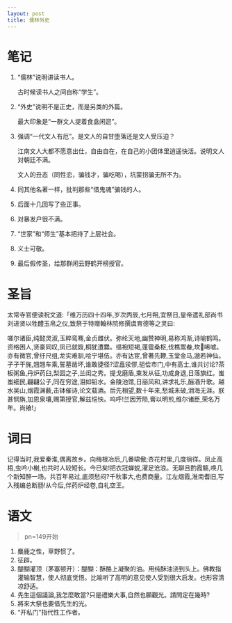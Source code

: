 ```yaml
---
layout: post
title: 儒林外史
---
```


# 笔记

1. “儒林”说明讲读书人。

   古时候读书人之间自称“学生”。
2. “外史”说明不是正史，而是另类的外篇。

   最大印象是“一群文人提着食盒闲逛”。
3. 强调“一代文人有厄”。是文人的自甘堕落还是文人受压迫？

   江南文人大都不愿意出仕，自由自在，在自己的小团体里逍遥快活。说明文人对朝廷不满。

   文人的丑态（同性恋，骗钱才，骗吃喝），坑蒙拐骗无所不为。
5. 同其他名著一样，批判那些“借鬼魂”骗钱的人。
6. 后面十几回写了些正事。
7. 对暴发户很不满。
8. “世家”和“师生”基本把持了上层社会。
9. 义士可敬。
10. 最后假传圣，给那群闲云野鹤开榜授官。

# 圣旨

太常寺官便读祝文道:「维万历四十四年,岁次丙辰,七月朔,宜祭日,皇帝遣礼部尚书刘进贤以牲醴玉帛之仪,致祭于特赠翰林院修撰虞育德等之灵曰:

嗟尔诸臣,纯懿灵淑,玉粹鸾骞,金贞雌伏。弥纶天地,幽赞神明,易称鸿渐,诗喻鹤鸣。资格困人,贤豪同叹,凤已就笯,桐犹遭爨。缊袍短褐,蓬霤桑枢,伐樵鬻畚,坎𡒄唏嘘。亦有微官,曾纡尺组,龙实难驯,哙宁堪伍。亦有达宦,曾著先鞭,玉堂金马,邈若神仙。孑孑干旄,翘翘车乘,誓墓凿坏,谁敢捷径?涩譶泶僇,驵侩市门,中有高士,谁共讨论?茶板粥鱼,丹炉药臼,梨园之子,兰闺之秀。提戈磨盾,束发从征,功成身退,日落旗红。蚩蚩细民,翩翩公子,同在穷途,泪如铅水。金陵池馆,日丽风和,讲求礼乐,酾酒升歌。越水吴山,烟霞渊薮,击钵催诗,论文载酒。后先相望,数十年来,愁城未破,泪海无涯。朕甚悯旃,加恩泉壤,赐第授官,解兹悒怏。呜呼!兰因芳陨,膏以明煎,维尔诸臣,荣名万年。尚飨!」

# 词曰

记得当时,我爱秦淮,偶离故乡。向梅根冶后,几番啸傲;杏花村里,几度徜徉。凤止高梧,虫吟小榭,也共时人较短长。今已矣!把衣冠蝉蜕,濯足沧浪。无聊且酌霞觞,唤几个新知醉一场。共百年易过,底须愁闷?千秋事大,也费商量。江左烟霞,淮南耆旧,写入残编总断肠!从今后,伴药炉经卷,自礼空王。

# 语文

>pn=149开始

1. 麋鹿之性，草野惯了。
2. 征辟。
3. 醍醐灌顶（茅塞顿开）：醍醐：酥酪上凝聚的油。用纯酥油浇到头上。佛教指灌输智慧，使人彻底觉悟。比喻听了高明的意见使人受到很大启发。也形容清凉舒适。
4. 先生這個議論,我怎麼敢當?只是禮樂大事,自然也願觀光。請問定在幾時?
5. 將來大祭也要借先生的光。
6. “开私门”指代性工作者。

